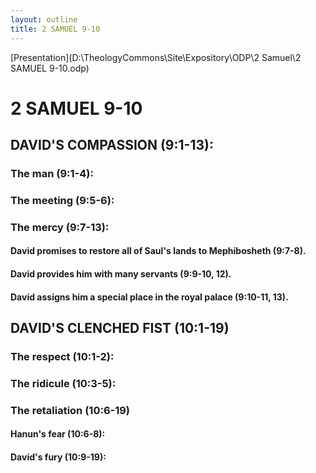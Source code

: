 ```yaml
---
layout: outline
title: 2 SAMUEL 9-10
---
```

[Presentation](D:\TheologyCommons\Site\Expository\ODP\2 Samuel\2 SAMUEL 9-10.odp)
# 2 SAMUEL 9-10
## DAVID\'S COMPASSION (9:1-13): 
###  The man (9:1-4): 
###  The meeting (9:5-6): 
###  The mercy (9:7-13): 
####  David promises to restore all of Saul\'s lands to Mephibosheth (9:7-8). 
####  David provides him with many servants (9:9-10, 12). 
####  David assigns him a special place in the royal palace (9:10-11, 13). 
## DAVID\'S CLENCHED FIST (10:1-19) 
###  The respect (10:1-2): 
###  The ridicule (10:3-5): 
###  The retaliation (10:6-19) 
####  Hanun\'s fear (10:6-8): 
####  David\'s fury (10:9-19): 
